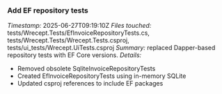 ### Add EF repository tests
*Timestamp:* 2025-06-27T09:19:10Z
*Files touched:* tests/Wrecept.Tests/EfInvoiceRepositoryTests.cs, tests/Wrecept.Tests/Wrecept.Tests.csproj, tests/ui_tests/Wrecept.UiTests.csproj
*Summary:* replaced Dapper-based repository tests with EF Core versions.
*Details:*
- Removed obsolete SqliteInvoiceRepositoryTests
- Created EfInvoiceRepositoryTests using in-memory SQLite
- Updated csproj references to include EF packages
